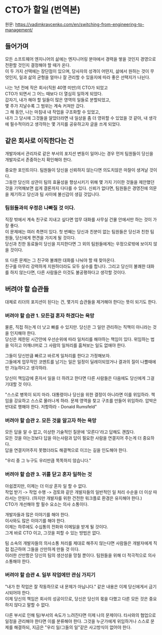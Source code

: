 # CTO가 할일 (번역본)

원문: https://vadimkravcenko.com/en/switching-from-engineering-to-management/

## 들어가며

모든 소프트웨어 엔지니어의 삶에는 엔지니어링 분야에서 경력을 쌓을 것인지 경영으로 전환할 것인지 결정해야 할 때가 온다.  
이 두 가지 선택에는 장단점이 있으며, 당사자의 성격이 어떤지, 삶에서 원하는 것이 무엇인지, 일과 삶의 균형을 얼마나 잘 관리할 수 있을지에 따라 좋은 선택지가 나뉜다.

나는 1년 전에 작은 회사(직원 40명 미만)의 CTO가 되었고  
CTO가 되면서 그 어느 때보다 더 열심히 일하게 되었다.  
갑자기, 내가 해야 할 일들이 많은 영역의 일들로 분할되었고,  
몇 주가 지날수록 그 범위는 계속 커져만 갔다.  
그 해 동안, 나는 마침내 내 작업을 구조화할 수 있었고,  
내가 그 당시에 그것들을 알았더라면 내 일상을 좀 더 영위할 수 있었을 것 같아, 내 생각에 필수적이라고 생각하는 몇 가지를 공유하고자 글을 쓰게 되었다.

## 같은 회사로 이직한다는 건

개발자에서 관리자로 같은 부서의 포지션 변동이 일어나는 경우 먼저 팀원들이 당신을 개발자로서 존중하는지 확인해야 한다.

중요한 포인트이다. 팀원들이 당신을 신뢰하지 않는다면 의도치않은 마찰이 생겨날 것이다.  
그동안 당신의 상관이 팀의 효율성을 향상시키기 위해 몇 가지 기이한 것들을 제안했던 것을 기억해보면 쉽게 결론까지 다다를 수 있다.
신뢰가 없다면, 팀원들은 경영진에 의문을 제기하고 당신과 팀 사이에 불신감이 생길 것입니다.

### 팀원들과의 우정은 나빠질 것 이다.

직장 밖에서 계속 친구로 지내고 싶다면 업무 대화를 사무실 건물 안에서만 하는 것이 가장 좋다.  
이 문제에는 여러 측면이 있다. 첫 번째는 당신과 친분이 없는 팀원들은 당신과 친한 팀원들, 당신에게 편견을 가지게 될 것이다.  
당신과 친한 동료들이 당신을 지지한다면 그 외의 팀원들에게는 우정으로밖에 보이지 않을 것이다.

또 다른 문제는 그 친구와 불쾌한 대화를 나눠야 할 때 찾아온다.  
친구를 아무리 강력하게 지원하더라도 모두 실수를 합니다. 그리고 당신이 불쾌한 대화를 하지 않는다면, 다른 사람들은 이것도 불공평하다고 생각할 것이다.

## 버려야 할 습관들

대체로 리더의 포지션이 된다는 건, 몇가지 습관들을 제거해야 한다는 뜻이 되기도 한다.

### 버려야 할 습관 1. 모든걸 혼자 하겠다는 욕망

물론, 직접 하는게 더 낫고 빠를 수 있지만. 당신은 그 일만 관리하는 직책이 아니라는 것을 인지해야 한다.  
당신은 제한된 시간안에 우선순위에 따라 일처리를 해야하는 책임이 있다. 위임하는 법을 익히고 어깨너머로 그 사람의 일처리를 훔쳐보는 일도 없애야 한다.

그들이 당신만큼 빠르고 바르게 일처리를 한다고 가정해보자.  
그들에게 업무적인 코멘트를 남기는 일은 일정이 딜레이되었거나 결과의 질이 나쁠때에만 가능하다고 생각하라.

당신이 책임감에 혼자서 일을 더 하려고 한다면 다른 사람들은 다음에도 당신에게 그걸 기대할 것 이다.

"스스로 병목이 되지 마라. 대통령이나 당신을 위한 결정이 아니라면 이를 위임하라. 책임을 강요하고 스스로 물러나게 하라. 문제 영역을 찾고 구조를 만들어 위임하라. 압박은 반대로 행해야 한다. 저항하라 - Donald Rumsfeld"

### 버려야 할 습관 2. 모든 것을 알고자 하는 욕망

모든 답을 알 수 없고, 이상한 기술적인 질문에 '모른다'라고 답해도 괜찮다.  
모든 것을 아는것보다 답을 아는사람과 답이 필요한 사람을 연결지어 주는게 더 중요하다.  
답을 연결지어주지 못했더라도 해결책으로 이끄는 길을 인도해야 한다.

"우리 중 그 누구도 우리만큼 똑똑하지 않습니다."

### 버려야 할 습관 3. 귀를 닫고 혼자 일하는 것

아쉽겠지만, 이제는 더 이상 혼자 일 할 수 없다.  
작업 받기 -> 작업 수행 -> 검토와 같은 개발자들의 일반적인 일 처리 수순을 더 이상 따라서는 안된다. (하지만 개발자를 위한 건전한 워크플로 환경은 유지해야 한다.)  
CTO가 개선해야 할 필수 요소는 의사 소통이다.

개발자들과 많은 이야기를 해야 한다.  
이사와도 많은 이야기를 해야 한다.  
이제는 하루에도 수십통의 전화와 이메일을 받게 될 것이다.  
그게 바로 CTO 이고, 그것을 피할 수 있는 방법은 없다.

팀 소속의 개발자들의 의사소통 처리를 제대로 해주지 않는다면 사람들은 개발자에게 직접 접근하여 그들을 산만하게 만들 것 이다.  
이러한 산만함은 당신의 팀의 생산성을 망칠 뿐이다. 팀원들을 위해 더 적극적으로 의사 소통해야 한다.

### 버려야 할 습관 4. 일부 작업에만 관심 가지기

"내가 한 작업은 잘 작동하므로 내 문제가 아닙니다." 같은 내용은 이제 당신에게서 금기시되어야 한다.  
이제 당신의 책임은 회사의 성공이므로, 당신은 당신의 몫을 다했고 다른 모든 것은 중요하지 않다고 말할 수 없다.

다른 부서로 인해 팀/부서의 속도가 느려진다면 이제 나의 문제이다. 타사와의 협업으로 일정을 관리해야 한다면 이를 분류해야 한다. 그것을 누군가에게 위임하거나 스스로 문제를 해결하되, 지금은 "우리 일/그들의 일"같은 사고방식이 없어야 한다.
